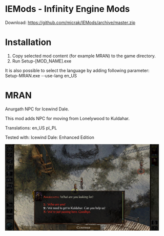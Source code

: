 # IEMods - Infinity Engine Mods

Download:
https://github.com/micrak/IEMods/archive/master.zip

# Installation
1. Copy selected mod content (for example MRAN) to the game directory.
2. Run Setup-[MOD_NAME].exe

It is also possible to select the language by adding following parameter:
Setup-MRAN.exe --use-lang en_US

# MRAN 
Anurgath NPC for Icewind Dale.

This mod adds NPC for moving from Lonelywood to Kuldahar. 

Translations:
en_US
pl_PL

Tested with:
Icewind Dale: Enhanced Edition

![Alt text](/MRAN/MRAN/Screen.jpg?raw=true "Screenshot")